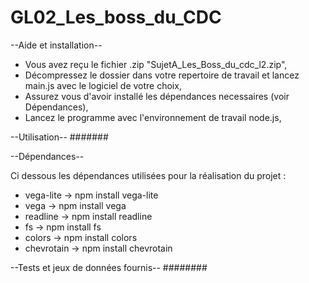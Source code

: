 # GL02_Les_boss_du_CDC

--Aide et installation--

- Vous avez reçu le fichier .zip "SujetA_Les_Boss_du_cdc_l2.zip",
- Décompressez le dossier dans votre repertoire de travail et lancez main.js avec le logiciel de votre choix, 
- Assurez vous d'avoir installé les dépendances necessaires (voir Dépendances),
- Lancez le programme avec l'environnement de travail node.js, 

--Utilisation--
#######

--Dépendances--

Ci dessous les dépendances utilisées pour la réalisation du projet : 
- vega-lite -> npm install vega-lite
- vega -> npm install vega
- readline -> npm install readline
- fs -> npm install fs
- colors -> npm install colors
- chevrotain -> npm install chevrotain

--Tests et jeux de données fournis--
########